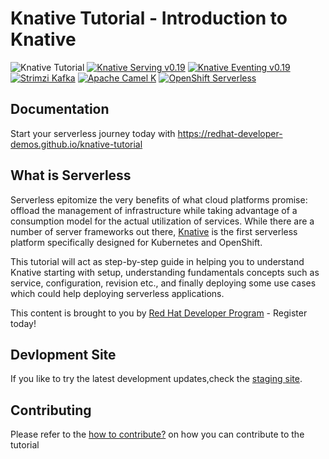 # Knative Tutorial - Introduction to Knative

 ![Knative Tutorial](https://github.com/redhat-developer-demos/knative-tutorial/workflows/Knative%20Tutorial/badge.svg) [![Knative Serving v0.19](https://img.shields.io/badge/Knative%20Serving-v0.19-blue)](https://knative.dev/docs/serving/)
 [![Knative Eventing v0.19](https://img.shields.io/badge/Knative%20Eventing-v0.19-blue)](https://knative.dev/docs/eventing/)
 [![Strimzi Kafka](https://img.shields.io/badge/Strimzi%20Kafka-v0.20.0-blue)](https://strimzi.io)
 [![Apache Camel K](https://img.shields.io/badge/Apache%20Camel--K-v1.3.1-blue)](https://camel.apache.org/camel-k/latest/)
  [![OpenShift Serverless](https://img.shields.io/badge/OpenShift%20Serverless-v1.13-blue)](https://www.openshift.com/learn/topics/serverless)

## Documentation

 Start your serverless journey today with <https://redhat-developer-demos.github.io/knative-tutorial>

## What is Serverless

 Serverless epitomize the very benefits of what cloud platforms promise: offload the management of infrastructure while taking advantage of a consumption model for the actual utilization of services. While there are a number of server frameworks out there, [Knative](https://knative.dev) is the first serverless platform specifically designed for Kubernetes and OpenShift.

 This tutorial will act as step-by-step guide in helping you to understand Knative starting with setup, understanding fundamentals concepts such as service, configuration, revision etc., and finally deploying some use cases which could help deploying serverless applications.

 This content is brought to you by [Red Hat Developer Program](http://developers.redhat.com) - Register today!

## Devlopment Site

If you like to try the latest development updates,check the [staging site](https://redhat-developer-docs.github.io/knative-tutorial-staging).

## Contributing

 Please refer to the [how to contribute?](./CONTRIBUTING.md) on how you can contribute to the tutorial

